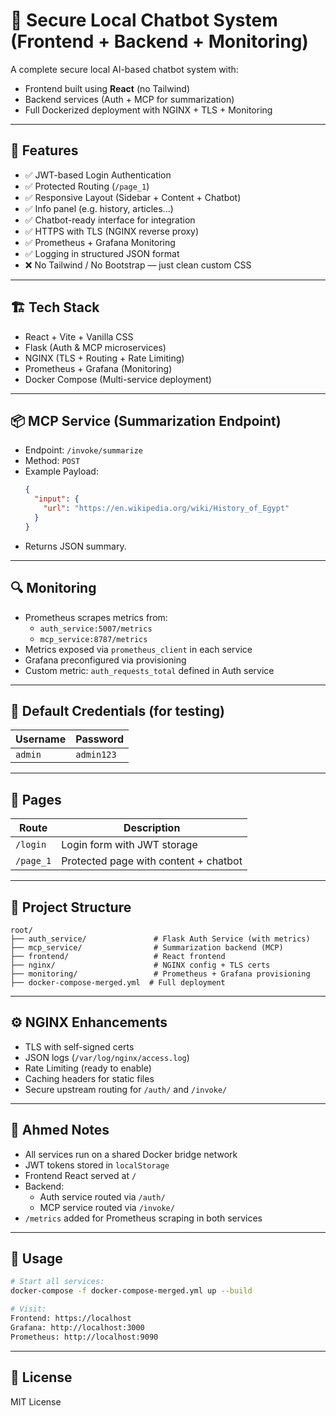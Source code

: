 # 🔐 Secure Local Chatbot System (Frontend + Backend + Monitoring)

A complete secure local AI-based chatbot system with:

- Frontend built using **React** (no Tailwind)
- Backend services (Auth + MCP for summarization)
- Full Dockerized deployment with NGINX + TLS + Monitoring

---

## 📁 Features

- ✅ JWT-based Login Authentication
- ✅ Protected Routing (`/page_1`)
- ✅ Responsive Layout (Sidebar + Content + Chatbot)
- ✅ Info panel (e.g. history, articles...)
- ✅ Chatbot-ready interface for integration
- ✅ HTTPS with TLS (NGINX reverse proxy)
- ✅ Prometheus + Grafana Monitoring
- ✅ Logging in structured JSON format
- ❌ No Tailwind / No Bootstrap — just clean custom CSS

---

## 🏗️ Tech Stack

- React + Vite + Vanilla CSS
- Flask (Auth & MCP microservices)
- NGINX (TLS + Routing + Rate Limiting)
- Prometheus + Grafana (Monitoring)
- Docker Compose (Multi-service deployment)

---

## 📦 MCP Service (Summarization Endpoint)

- Endpoint: `/invoke/summarize`
- Method: `POST`
- Example Payload:
  ```json
  {
    "input": {
      "url": "https://en.wikipedia.org/wiki/History_of_Egypt"
    }
  }
  ```
- Returns JSON summary.

---

## 🔍 Monitoring

- Prometheus scrapes metrics from:
  - `auth_service:5007/metrics`
  - `mcp_service:8787/metrics`
- Metrics exposed via `prometheus_client` in each service
- Grafana preconfigured via provisioning
- Custom metric: `auth_requests_total` defined in Auth service

---

## 🔐 Default Credentials (for testing)

| Username | Password   |
|----------|------------|
| `admin`  | `admin123` |

---

## 🧠 Pages

| Route       | Description                   |
|-------------|-------------------------------|
| `/login`    | Login form with JWT storage   |
| `/page_1`   | Protected page with content + chatbot |

---

## 🧩 Project Structure

```
root/
├── auth_service/               # Flask Auth Service (with metrics)
├── mcp_service/                # Summarization backend (MCP)
├── frontend/                   # React frontend
├── nginx/                      # NGINX config + TLS certs
├── monitoring/                 # Prometheus + Grafana provisioning
├── docker-compose-merged.yml  # Full deployment
```

---

## ⚙️ NGINX Enhancements

- TLS with self-signed certs
- JSON logs (`/var/log/nginx/access.log`)
- Rate Limiting (ready to enable)
- Caching headers for static files
- Secure upstream routing for `/auth/` and `/invoke/`

---

## 🧠 Ahmed Notes

- All services run on a shared Docker bridge network
- JWT tokens stored in `localStorage`
- Frontend React served at `/`
- Backend:
  - Auth service routed via `/auth/`
  - MCP service routed via `/invoke/`
- `/metrics` added for Prometheus scraping in both services

---

## 🚀 Usage

```bash
# Start all services:
docker-compose -f docker-compose-merged.yml up --build

# Visit:
Frontend: https://localhost
Grafana: http://localhost:3000
Prometheus: http://localhost:9090
```

---

## 📜 License

MIT License
